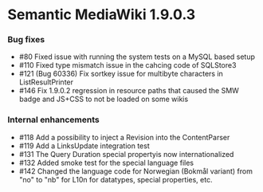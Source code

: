 # Semantic MediaWiki 1.9.0.3

### Bug fixes

* #80  Fixed issue with running the system tests on a MySQL based setup
* #110 Fixed type mismatch issue in the cahcing code of SQLStore3
* #121 (Bug 60336) Fix sortkey issue for multibyte characters in ListResultPrinter
* #146 Fix 1.9.0.2 regression in resource paths that caused the SMW badge and JS+CSS to not be loaded on some wikis

### Internal enhancements

* #118 Add a possibility to inject a Revision into the ContentParser
* #119 Add a LinksUpdate integration test
* #131 The Query Duration special propertyis now internationalized
* #132 Added smoke test for the special language files
* #142 Changed the language code for Norwegian (Bokmål variant) from "no" to "nb" for L10n for datatypes, special properties, etc.
